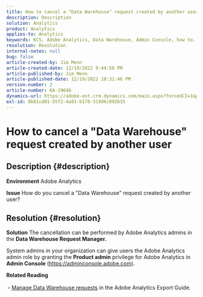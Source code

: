 ```yaml
---
title: How to cancel a "Data Warehouse" request created by another user
description: Description
solution: Analytics
product: Analytics
applies-to: Analytics
keywords: KCS, Adobe Analytics, Data Warehouse, Admin Console, how to, cancel, request, another user, Data Warehouse Request Manager
resolution: Resolution
internal-notes: null
bug: false
article-created-by: Jim Menn
article-created-date: 12/19/2022 9:44:56 PM
article-published-by: Jim Menn
article-published-date: 12/19/2022 10:31:46 PM
version-number: 2
article-number: KA-19646
dynamics-url: https://adobe-ent.crm.dynamics.com/main.aspx?forceUCI=1&pagetype=entityrecord&etn=knowledgearticle&id=475e715c-e67f-ed11-81ac-6045bd006704
exl-id: 0b81cd01-55f2-4a91-b178-319d6c092b15
---
```

# How to cancel a "Data Warehouse" request created by another user

## Description {#description}


<b>Environment</b>
 Adobe Analytics

<b>Issue</b>
 How do you cancel a "Data Warehouse" request created by another user?


## Resolution {#resolution}


<b>Solution</b>
The cancellation can be performed by Adobe Analytics admins in the <b>Data Warehouse Request Manager.</b>

System admins in your organization can give users the Adobe Analytics admin role by granting the <b>Product admin</b> privilege for Adobe Analytics in <b>Admin Console</b> (https://adminconsole.adobe.com).

<b>Related Reading</b>

・[Manage Data Warehouse requests](https://experienceleague.adobe.com/docs/analytics/export/data-warehouse/data-warehouse-requests-manage.html) in the Adobe Analytics Export Guide.
